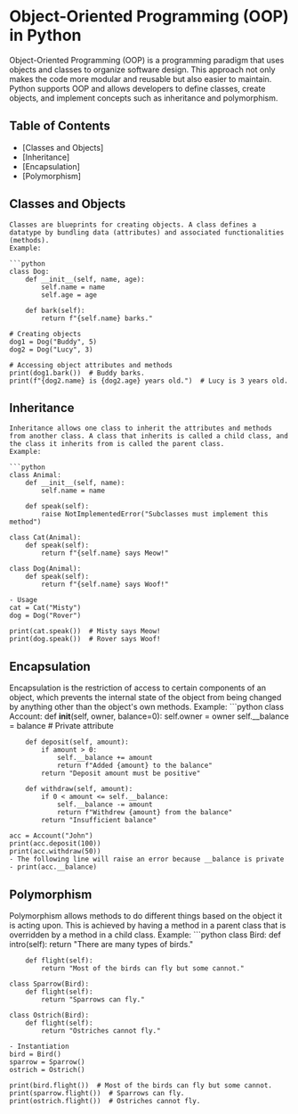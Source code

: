 # Object-Oriented Programming (OOP) in Python

Object-Oriented Programming (OOP) is a programming paradigm that uses objects and classes to organize software design. This approach not only makes the code more modular and reusable but also easier to maintain. Python supports OOP and allows developers to define classes, create objects, and implement concepts such as inheritance and polymorphism.

## Table of Contents
- [Classes and Objects]
- [Inheritance]
- [Encapsulation]
- [Polymorphism]

## Classes and Objects

    Classes are blueprints for creating objects. A class defines a datatype by bundling data (attributes) and associated functionalities (methods).
    Example:
    
    ```python
    class Dog:
        def __init__(self, name, age):
            self.name = name
            self.age = age
    
        def bark(self):
            return f"{self.name} barks."
    
    # Creating objects
    dog1 = Dog("Buddy", 5)
    dog2 = Dog("Lucy", 3)
    
    # Accessing object attributes and methods
    print(dog1.bark())  # Buddy barks.
    print(f"{dog2.name} is {dog2.age} years old.")  # Lucy is 3 years old.

## Inheritance

    Inheritance allows one class to inherit the attributes and methods from another class. A class that inherits is called a child class, and the class it inherits from is called the parent class.
    Example:

    ```python
    class Animal:
        def __init__(self, name):
            self.name = name
    
        def speak(self):
            raise NotImplementedError("Subclasses must implement this method")
    
    class Cat(Animal):
        def speak(self):
            return f"{self.name} says Meow!"
    
    class Dog(Animal):
        def speak(self):
            return f"{self.name} says Woof!"
    
    - Usage
    cat = Cat("Misty")
    dog = Dog("Rover")
    
    print(cat.speak())  # Misty says Meow!
    print(dog.speak())  # Rover says Woof!

## Encapsulation

Encapsulation is the restriction of access to certain components of an object, which prevents the internal state of the object from being changed by anything other than the object's own methods.
Example:
    ```python
    class Account:
        def __init__(self, owner, balance=0):
            self.owner = owner
            self.__balance = balance  # Private attribute
    
        def deposit(self, amount):
            if amount > 0:
                self.__balance += amount
                return f"Added {amount} to the balance"
            return "Deposit amount must be positive"
    
        def withdraw(self, amount):
            if 0 < amount <= self.__balance:
                self.__balance -= amount
                return f"Withdrew {amount} from the balance"
            return "Insufficient balance"
    
    acc = Account("John")
    print(acc.deposit(100))
    print(acc.withdraw(50))
    - The following line will raise an error because __balance is private
    - print(acc.__balance)

## Polymorphism

Polymorphism allows methods to do different things based on the object it is acting upon. This is achieved by having a method in a parent class that is overridden by a method in a child class.
Example:
    ```python
    class Bird:
        def intro(self):
            return "There are many types of birds."
    
        def flight(self):
            return "Most of the birds can fly but some cannot."
    
    class Sparrow(Bird):
        def flight(self):
            return "Sparrows can fly."
    
    class Ostrich(Bird):
        def flight(self):
            return "Ostriches cannot fly."
    
    - Instantiation
    bird = Bird()
    sparrow = Sparrow()
    ostrich = Ostrich()
    
    print(bird.flight())  # Most of the birds can fly but some cannot.
    print(sparrow.flight())  # Sparrows can fly.
    print(ostrich.flight())  # Ostriches cannot fly.

